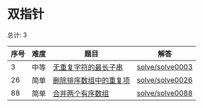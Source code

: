 # 双指针

<!--- table -->

总计: 3

| 序号 | 难度 | 题目                                                                                                     | 解答                                  |
| ---- | ---- | -------------------------------------------------------------------------------------------------------- | ------------------------------------- |
| 3    | 中等 | [无重复字符的最长子串](https://leetcode-cn.com/problems/longest-substring-without-repeating-characters/) | [solve/solve0003](../solve/solve0003) |
| 26   | 简单 | [删除排序数组中的重复项](https://leetcode-cn.com/problems/remove-duplicates-from-sorted-array/)          | [solve/solve0026](../solve/solve0026) |
| 88   | 简单 | [合并两个有序数组](https://leetcode-cn.com/problems/merge-sorted-array/)                                 | [solve/solve0088](../solve/solve0088) |
